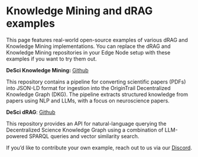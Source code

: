 # Knowledge Mining and dRAG examples

This page features real-world open-source examples of various dRAG and Knowledge Mining implementations. You can replace the dRAG and Knowledge Mining repositories in your Edge Node setup with these examples if you want to try them out.&#x20;

**DeSci Knowledge Mining:** [Github](https://github.com/brkagithub/desci-knowledge-mining)

This repository contains a pipeline for converting scientific papers (PDFs) into JSON-LD format for ingestion into the OriginTrail Decentralized Knowledge Graph (DKG). The pipeline extracts structured knowledge from papers using NLP and LLMs, with a focus on neuroscience papers.

**DeSci dRAG**: [Github](https://github.com/OriginTrail/desci-drag)

This repository provides an API for natural-language querying the Decentralized Science Knowledge Graph using a combination of LLM-powered SPARQL queries and vector similarity search.



If you’d like to contribute your own example, reach out to us via our [Discord](https://discord.com/invite/xCaY7hvNwD).&#x20;
